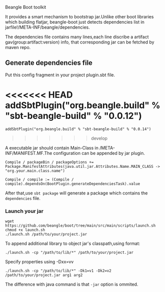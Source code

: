 Beangle Boot toolkit

It provides a smart mechanism to bootstrap jar.Unlike other boot libraries which building flatjar,
beangle-boot just detects dependencies list in jarfile!/META-INF/beangle/dependencies.

The dependencies file contains many lines,each line discribe a artifact gav(group:artifact:version) info,
that corresponding jar can be fetched by maven repo.

## Generate dependencies file

Put this config fragment in your project plugin.sbt file.

<<<<<<< HEAD
    addSbtPlugin("org.beangle.build" % "sbt-beangle-build" % "0.0.12")
=======
    addSbtPlugin("org.beangle.build" % "sbt-beangle-build" % "0.0.14")
>>>>>>> develop

A executable jar should contain Main-Class in /META-INF/MANIFEST.MF.The configuration
can be appended by jar plugin.

    Compile / packageBin / packageOptions +=
    Package.ManifestAttributes(java.util.jar.Attributes.Name.MAIN_CLASS -> "org.your.main.class.name")

    Compile / compile := (Compile / compile).dependsOn(BootPlugin.generateDependenciesTask).value

 After that,use `sbt package` will generate a package which contains the `dependencies` file.

### Launch your jar

    wget https://github.com/beangle/boot/tree/main/src/main/scripts/launch.sh
    chmod +x launch.sh
    ./launch.sh /path/to/your/project.jar

   To append additional library to object jar's classpath,using format:

    ./launch.sh -cp "/path/to/lib/*" /path/to/your/project.jar

   Specify properties using -Dxx=vv

    ./launch.sh -cp "/path/to/lib/*" -Dk1=v1 -Dk2=v2  /path/to/your/project.jar arg1 arg2

   The difference with java command is that `-jar` option is ommited.

